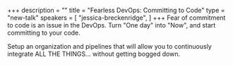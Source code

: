 +++
description = ""
title = "Fearless DevOps: Committing to Code"
type = "new-talk"
speakers = [
        "jessica-breckenridge",
]
+++
Fear of commitment to code is an issue in the DevOps. Turn "One day" into "Now", and start committing to your code.

Setup an organization and pipelines that will allow you to continuously integrate ALL THE THINGS... without getting bogged down.